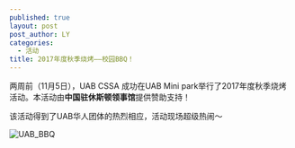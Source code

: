 ```yaml
---
published: true
layout: post
post_author: LY
categories:
  - 活动
title: 2017年度秋季烧烤——校园BBQ！
---
```


两周前（11月5日），UAB CSSA 成功在UAB Mini park举行了2017年度秋季烧烤活动。本活动由**中国驻休斯顿领事馆**提供赞助支持！

该活动得到了UAB华人团体的热烈相应，活动现场超级热闹～


![UAB_BBQ](https://i.imgur.com/JS1Kves.jpg)


